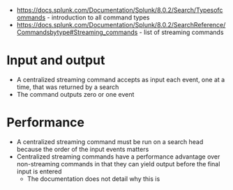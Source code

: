- https://docs.splunk.com/Documentation/Splunk/8.0.2/Search/Typesofcommands - introduction to all command types
- https://docs.splunk.com/Documentation/Splunk/8.0.2/SearchReference/Commandsbytype#Streaming_commands - list of streaming commands
# Input and output
- A centralized streaming command accepts as input each event, one at a time, that was returned by a search
- The command outputs zero or one event
# Performance
- A centralized streaming command must be run on a search head because the order of the input events matters
- Centralized streaming commands have a performance advantage over non-streaming commands in that they can yield output before the final input is
  entered
  - The documentation does not detail why this is